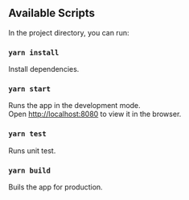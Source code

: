 ## Available Scripts

In the project directory, you can run:

### `yarn install`

Install dependencies.

### `yarn start`

Runs the app in the development mode.<br />
Open [http://localhost:8080](http://localhost:8080) to view it in the browser.

### `yarn test`

Runs unit test.

### `yarn build`

Buils the app for production.

